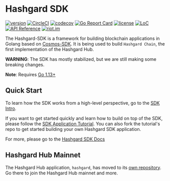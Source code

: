 # Hashgard SDK
[![version](https://img.shields.io/github/tag/hashgard/hashgard-sdk.svg)](https://github.com/hashgard/hashgard-sdk/releases/latest)
[![CircleCI](https://circleci.com/gh/hashgard/hashgard-sdk/tree/master.svg?style=shield)](https://circleci.com/gh/hashgard/hashgard-sdk/tree/master)
[![codecov](https://codecov.io/gh/hashgard/hashgard-sdk/branch/master/graph/badge.svg)](https://codecov.io/gh/hashgard/hashgard-sdk)
[![Go Report Card](https://goreportcard.com/badge/github.com/hashgard/hashgard-sdk)](https://goreportcard.com/report/github.com/hashgard/hashgard-sdk)
[![license](https://img.shields.io/github/license/hashgard/hashgard-sdk.svg)](https://github.com/hashgard/hashgard-sdk/blob/master/LICENSE)
[![LoC](https://tokei.rs/b1/github/hashgard/hashgard-sdk)](https://github.com/hashgard/hashgard-sdk)
[![API Reference](https://godoc.org/github.com/hashgard/hashgard-sdk?status.svg
)](https://godoc.org/github.com/hashgard/hashgard-sdk)
[![riot.im](https://img.shields.io/badge/riot.im-JOIN%20CHAT-green.svg)](https://riot.im/app/#/room/#hashgard-sdk:matrix.org)

The Hashgard-SDK is a framework for building blockchain applications in Golang based on [Cosmos-SDK](https://github.com/cosmos/cosmos-sdk).
It is being used to build `Hashgard Chain`, the first implementation of the Hashgard Hub.

**WARNING**: The SDK has mostly stabilized, but we are still making some
breaking changes.

**Note**: Requires [Go 1.13+](https://golang.org/dl/)

## Quick Start

To learn how the SDK works from a high-level perspective, go to the [SDK Intro](./docs/intro/README.md).

If you want to get started quickly and learn how to build on top of the SDK, please follow the [SDK Application Tutorial](https://github.com/hashgard/sdk-application-tutorial). You can also fork the tutorial's repo to get started building your own Hashgard SDK application.

For more, please go to the [Hashgard SDK Docs](./docs/README.md)

## Hashgard Hub Mainnet

The Hashgard Hub application, `hashgard`, has moved to its [own repository](https://github.com/hashgard/hashgard). Go there to join the Hashgard Hub mainnet and more.
